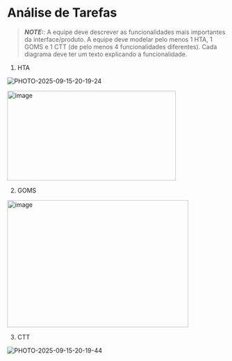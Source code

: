 # Análise de Tarefas

> **_NOTE:_**: A equipe deve descrever as funcionalidades mais importantes da interface/produto. A equipe deve modelar pelo menos 1 HTA, 1 GOMS e 1 CTT (de pelo menos 4 funcionalidades diferentes). Cada diagrama deve ter um texto explicando a funcionalidade.

1. HTA
   
![PHOTO-2025-09-15-20-19-24](https://github.com/user-attachments/assets/c7b1c760-7eef-4276-a34b-b8e68b962e1b)

<img width="388" height="207" alt="image" src="https://github.com/user-attachments/assets/0918b255-fd89-4b24-b37f-a3bbb0a1347d" />



2. GOMS

<img width="417" height="293" alt="image" src="https://github.com/user-attachments/assets/1bd97230-3f54-418a-8379-38b1f30fba96" />


3. CTT

![PHOTO-2025-09-15-20-19-44](https://github.com/user-attachments/assets/323442ce-837a-46b2-9301-7c50249fedf3)
